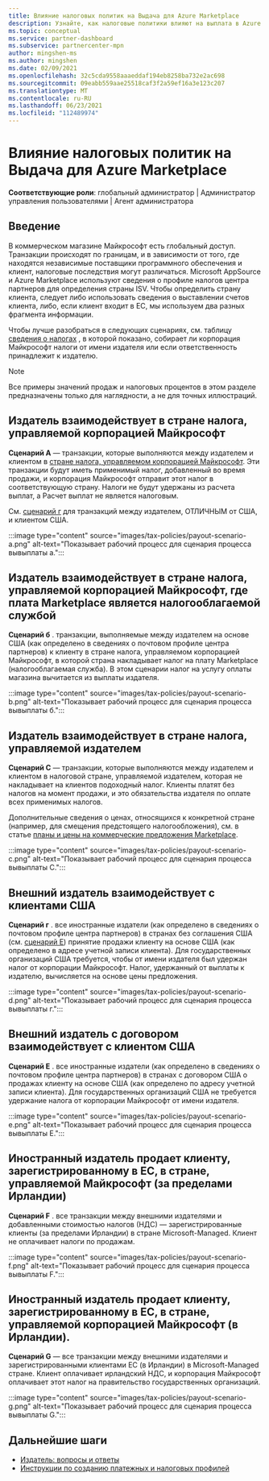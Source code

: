```yaml
---
title: Влияние налоговых политик на Выдача для Azure Marketplace
description: Узнайте, как налоговые политики влияют на выплата в Azure Marketplace.
ms.topic: conceptual
ms.service: partner-dashboard
ms.subservice: partnercenter-mpn
author: mingshen-ms
ms.author: mingshen
ms.date: 02/09/2021
ms.openlocfilehash: 32c5cda9558aaaeddaf194eb8258ba732e2ac698
ms.sourcegitcommit: 09eabb559aae25518caf3f2a59ef16a3e123c207
ms.translationtype: MT
ms.contentlocale: ru-RU
ms.lasthandoff: 06/23/2021
ms.locfileid: "112489974"
---
```

# <a name="how-tax-policies-affect-payout-for-azure-marketplace"></a>Влияние налоговых политик на Выдача для Azure Marketplace

**Соответствующие роли**: глобальный администратор | Администратор управления пользователями | Агент администратора

## <a name="introduction"></a>Введение

В коммерческом магазине Майкрософт есть глобальный доступ. Транзакции происходят по границам, и в зависимости от того, где находятся независимые поставщики программного обеспечения и клиент, налоговые последствия могут различаться. Microsoft AppSource и Azure Marketplace используют сведения о профиле налогов центра партнеров для определения страны ISV. Чтобы определить страну клиента, следует либо использовать сведения о выставлении счетов клиента, либо, если клиент входит в ЕС, мы используем два разных фрагмента информации.

Чтобы лучше разобраться в следующих сценариях, см. таблицу [сведения о налогах](tax-details-marketplace.md) , в которой показано, собирает ли корпорация Майкрософт налоги от имени издателя или если ответственность принадлежит к издателю.

> [!NOTE]
> Все примеры значений продаж и налоговых процентов в этом разделе предназначены только для наглядности, а не для точных иллюстраций.

## <a name="publisher-transacts-in-microsoft-managed-tax-country"></a>Издатель взаимодействует в стране налога, управляемой корпорацией Майкрософт

**Сценарий A** — транзакции, которые выполняются между издателем и клиентом в [стране налога, управляемом корпорацией Майкрософт](tax-details-marketplace.md#microsoft-managed-countries). Эти транзакции будут иметь применимый налог, добавленный во время продажи, и корпорация Майкрософт отправит этот налог в соответствующую страну. Налоги не будут удержаны из расчета выплат, а Расчет выплат не является налоговым.

См. [сценарий г](#foreign-publisher-transacts-with-us-customer) для транзакций между издателем, ОТЛИЧНЫМ от США, и клиентом США.

:::image type="content" source="images/tax-policies/payout-scenario-a.png" alt-text="Показывает рабочий процесс для сценария процесса вывыплаты а.":::

## <a name="publisher-transacts-in-microsoft-managed-tax-country-where-marketplace-fee-is-taxable-service"></a>Издатель взаимодействует в стране налога, управляемой корпорацией Майкрософт, где плата Marketplace является налогооблагаемой службой

**Сценарий б** . транзакции, выполняемые между издателем на основе США (как определено в сведениях о почтовом профиле центра партнеров) к клиенту в стране налога, управляемом корпорацией Майкрософт, в которой страна накладывает налог на плату Marketplace (налогооблагаемая служба). В этом сценарии налог на услугу оплаты магазина вычитается из выплаты издателя.

:::image type="content" source="images/tax-policies/payout-scenario-b.png" alt-text="Показывает рабочий процесс для сценария процесса вывыплаты б.":::

## <a name="publisher-transacts-in-publisher-managed-tax-country"></a>Издатель взаимодействует в стране налога, управляемой издателем

**Сценарий C** — транзакции, которые выполняются между издателем и клиентом в налоговой стране, управляемой издателем, которая не накладывает на клиентов подоходный налог. Клиенты платят без налогов на момент продажи, и это обязательства издателя по оплате всех применимых налогов.

Дополнительные сведения о ценах, относящихся к конкретной стране (например, для смещения предстоящего налогообложения), см. в статье [планы и цены на коммерческие предложения Marketplace](/azure/marketplace/plans-pricing#custom-prices).

:::image type="content" source="images/tax-policies/payout-scenario-c.png" alt-text="Показывает рабочий процесс для сценария процесса вывыплаты C.":::

## <a name="foreign-publisher-transacts-with-us-customer"></a>Внешний издатель взаимодействует с клиентами США

**Сценарий г** . все иностранные издатели (как определено в сведениях о почтовом профиле центра партнеров) в странах без соглашения США (см. [сценарий E](#foreign-publisher-with-a-treaty-transacts-with-us-customer)) принятие продажи клиенту на основе США (как определено в адресе учетной записи клиента). Для государственных организаций США требуется, чтобы от имени издателя был удержан налог от корпорации Майкрософт. Налог, удержанный от выплаты к издателю, вычисляется на основе цены предложения.

:::image type="content" source="images/tax-policies/payout-scenario-d.png" alt-text="Показывает рабочий процесс для сценария процесса вывыплаты г.":::

## <a name="foreign-publisher-with-a-treaty-transacts-with-us-customer"></a>Внешний издатель с договором взаимодействует с клиентом США

**Сценарий E** . все иностранные издатели (как определено в сведениях о почтовом профиле центра партнеров) в странах с договором США о продажах клиенту на основе США (как определено по адресу учетной записи клиента). Для государственных организаций США не требуется удержание налога от корпорации Майкрософт от имени издателя.

:::image type="content" source="images/tax-policies/payout-scenario-e.png" alt-text="Показывает рабочий процесс для сценария процесса вывыплаты E.":::

## <a name="foreign-publisher-sells-to-an-eu-vat-registered-customer-in-a-microsoft-managed-country-outside-ireland"></a>Иностранный издатель продает клиенту, зарегистрированному в ЕС, в стране, управляемой Майкрософт (за пределами Ирландии)

**Сценарий F** . все транзакции между внешними издателями и добавленными стоимостью налогов (НДС) — зарегистрированные клиенты (за пределами Ирландии) в стране Microsoft-Managed. Клиент не оплачивает налоги по продажам.

:::image type="content" source="images/tax-policies/payout-scenario-f.png" alt-text="Показывает рабочий процесс для сценария процесса вывыплаты F.":::

## <a name="foreign-publisher-sells-to-an-eu-vat-registered-customer-in-a-microsoft-managed-country-in-ireland"></a>Иностранный издатель продает клиенту, зарегистрированному в ЕС, в стране, управляемой корпорацией Майкрософт (в Ирландии).

**Сценарий G** — все транзакции между внешними издателями и зарегистрированными клиентами ЕС (в Ирландии) в Microsoft-Managed стране. Клиент оплачивает ирландский НДС, и корпорация Майкрософт оплачивает этот налог на правительство государственных организаций.

:::image type="content" source="images/tax-policies/payout-scenario-g.png" alt-text="Показывает рабочий процесс для сценария процесса вывыплаты G.":::

## <a name="next-steps"></a>Дальнейшие шаги

- [Издатель: вопросы и ответы](/azure/marketplace/marketplace-faq-publisher-guide)
- [Инструкции по созданию платежных и налоговых профилей](./set-up-your-payout-account.md?context=%2fazure%2fmarketplace%2fcontext%2fcontext#create-a-payment-profile)